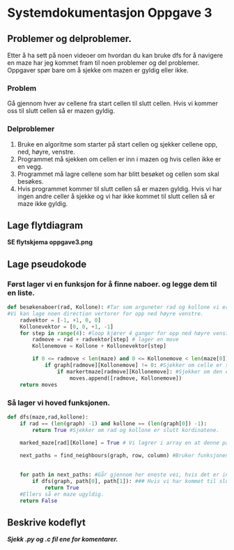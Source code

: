 # Systemdokumentasjon Oppgave 3

## Problemer og delproblemer.
Etter å ha sett på noen videoer om hvordan du kan bruke dfs for å navigere en maze har jeg kommet fram til noen problemer og del problemer. Oppgaver spør bare om å sjekke om mazen er gyldig eller ikke.

### Problem
Gå gjennom hver av cellene fra start cellen til slutt cellen. Hvis vi kommer oss til slutt cellen så er mazen gyldig.
### Delproblemer
1. Bruke en algoritme som starter på start cellen og sjekker cellene opp, ned, høyre, venstre.
2. Programmet må sjekken om cellen er inn i mazen og hvis cellen ikke er en vegg.
3. Programmet må lagre cellene som har blitt besøket og cellen som skal besøkes.
4. Hvis programmet kommer til slutt cellen så er mazen gyldig. Hvis vi har ingen andre celler å sjekke og vi har ikke kommet til slutt cellen så er maze ikke gyldig.
## Lage flytdiagram
**SE flytskjema oppgave3.png**

## Lage pseudokode
### Først lager vi en funksjon for å finne naboer. og legge dem til en liste.
```python
def besøkenaboer(rad, Kollone): #Tar som arguneter rad og kollone vi er på.
#Vi kan lage noen direction vertorer for opp ned høyre venstre.
    radvektor = [-1, +1, 0, 0] 
    Kollonevektor = [0, 0, +1, -1]  
    for step in range(4): #loop kjører 4 ganger for opp ned høyre venstre.
        radmove = rad + radvektor[step] # lager en move 
        Kollonemove = Kollone + Kollonevektor[step] 

        if 0 <= radmove < len(maze) and 0 <= Kollonemove < len(maze[0]) #sjeker og rad eller colloumm er innafor maze. 
            if graph[radmove][Kollonemove] != 0: #Sjekker om celle er stein.
                if markertmaze[radmove][Kollonemove]: #Sjekker om den er i markert maze.
                    moves.append([radmove, Kollonemove])
    return moves
```
### Så lager vi hoved funksjonen.
```Python
def dfs(maze,rad,kollone):
    if rad == (len(graph) -1) and kollone == (len(graph[0]) -1):
        return True #Sjekker om rad og kollone er slutt kordinatene.
    
    marked_maze[rad][Kollone] = True # Vi lagrer i array en at denne palssen er explored.

    next_paths = find_neighbours(graph, row, column) #Bruker funksjonen for å finne naoboene.  

    
    for path in next_paths: #Går gjennom her eneste vei, hvis det er ingen flere plaser å gå til går vi til bake til forige funksjon i call stacken.(recursivly). Helt til vi har kommet til en annen vei eller til det ikke er noen veier lengere. 
        if dfs(graph, path[0], path[1]): ### Hvis vi har kommet til slutt plasen så er maze gyldig.
            return True 
	#Ellers så er maze ugyldig.
    return False
```

## Beskrive kodeflyt

***Sjekk .py og .c fil ene for komentarer.***